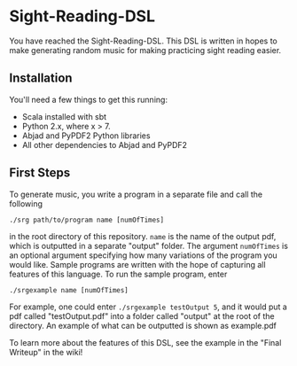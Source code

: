 # Sight-Reading-DSL

You have reached the Sight-Reading-DSL. This DSL is written in hopes to make generating random music for making practicing sight reading easier.

## Installation
You'll need a few things to get this running:
* Scala installed with sbt
* Python 2.x, where x > 7.
* Abjad and PyPDF2 Python libraries
* All other dependencies to Abjad and PyPDF2

## First Steps
To generate music, you write a program in a separate file and call the following
```
./srg path/to/program name [numOfTimes]
```
in the root directory of this repository. `name` is the name of the output pdf, which is outputted in a separate "output" folder. The argument `numOfTimes` is an optional argument specifying how many variations of the program you would like. Sample programs are written with the hope of capturing all features of this language. To run the sample program, enter

```
./srgexample name [numOfTimes]
```
For example, one could enter `./srgexample testOutput 5`, and it would put a pdf called "testOutput.pdf" into a folder called "output" at the root of the directory. An example of what can be outputted is shown as example.pdf

To learn more about the features of this DSL, see the example in the "Final Writeup" in the wiki!
